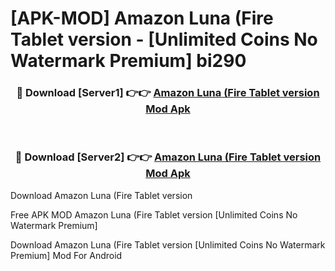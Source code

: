 # [APK-MOD] Amazon Luna (Fire Tablet version - [Unlimited Coins No Watermark Premium] bi290



<div align="center">
<h3>🔴 Download [Server1] 👉👉 <a href="https://momento.my/?title=Amazon_Luna_(Fire_Tablet_version">Amazon Luna (Fire Tablet version Mod Apk</a></h3><br>

<h3>🔴 Download [Server2] 👉👉 <a href="https://momento.my/?title=Amazon_Luna_(Fire_Tablet_version">Amazon Luna (Fire Tablet version Mod Apk</a></h3>
</div>



Download Amazon Luna (Fire Tablet version 

Free APK MOD Amazon Luna (Fire Tablet version [Unlimited Coins No Watermark Premium]

Download Amazon Luna (Fire Tablet version [Unlimited Coins No Watermark Premium] Mod For Android
